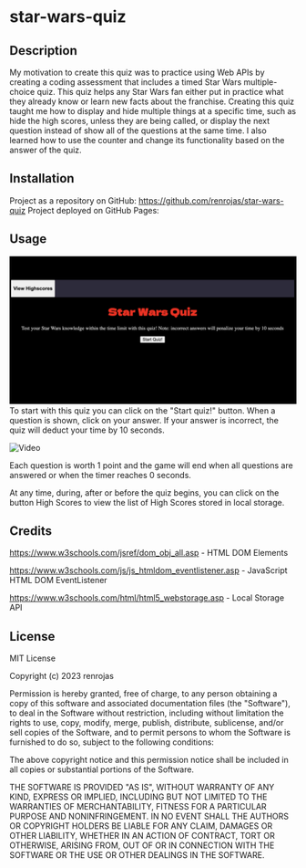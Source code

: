 # star-wars-quiz

## Description
My motivation to create this quiz was to practice using Web APIs by creating a coding assessment that includes a timed Star Wars multiple-choice quiz. This quiz helps any Star Wars fan either put in practice what they already know or learn new facts about the franchise. Creating this quiz taught me how to display and hide multiple things at a specific time, such as hide the high scores, unless they are being called, or display the next question instead of show all of the questions at the same time. I also learned how to use the counter and change its functionality based on the answer of the quiz. 


## Installation

Project as a repository on GitHub: https://github.com/renrojas/star-wars-quiz
Project deployed on GitHub Pages: 

## Usage

![Home Page](./assets/images/Home%20Page.png)
To start with this quiz you can click on the "Start quiz!" button. When a question is shown, click on your answer. If your answer is incorrect, the quiz will deduct your time by 10 seconds.

![ Video ](./assets/images/giphy-2.GIF)

 Each question is worth 1 point and the game will end when all questions are answered or when the timer reaches 0 seconds. 

 At any time, during, after or before the quiz begins, you can click on the button High Scores to view the list of High Scores stored in local storage.


## Credits

https://www.w3schools.com/jsref/dom_obj_all.asp - HTML DOM Elements 

https://www.w3schools.com/js/js_htmldom_eventlistener.asp - JavaScript HTML DOM EventListener

https://www.w3schools.com/html/html5_webstorage.asp - Local Storage API

## License

MIT License

Copyright (c) 2023 renrojas

Permission is hereby granted, free of charge, to any person obtaining a copy
of this software and associated documentation files (the "Software"), to deal
in the Software without restriction, including without limitation the rights
to use, copy, modify, merge, publish, distribute, sublicense, and/or sell
copies of the Software, and to permit persons to whom the Software is
furnished to do so, subject to the following conditions:

The above copyright notice and this permission notice shall be included in all
copies or substantial portions of the Software.

THE SOFTWARE IS PROVIDED "AS IS", WITHOUT WARRANTY OF ANY KIND, EXPRESS OR
IMPLIED, INCLUDING BUT NOT LIMITED TO THE WARRANTIES OF MERCHANTABILITY,
FITNESS FOR A PARTICULAR PURPOSE AND NONINFRINGEMENT. IN NO EVENT SHALL THE
AUTHORS OR COPYRIGHT HOLDERS BE LIABLE FOR ANY CLAIM, DAMAGES OR OTHER
LIABILITY, WHETHER IN AN ACTION OF CONTRACT, TORT OR OTHERWISE, ARISING FROM,
OUT OF OR IN CONNECTION WITH THE SOFTWARE OR THE USE OR OTHER DEALINGS IN THE
SOFTWARE.
